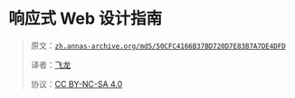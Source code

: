 # 响应式 Web 设计指南

> 原文：[`zh.annas-archive.org/md5/50CFC4166B37BD720D7E83B7A7DE4DFD`](https://zh.annas-archive.org/md5/50CFC4166B37BD720D7E83B7A7DE4DFD)
> 
> 译者：[飞龙](https://github.com/wizardforcel)
> 
> 协议：[CC BY-NC-SA 4.0](http://creativecommons.org/licenses/by-nc-sa/4.0/)